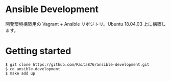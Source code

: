 # Ansible Development

開発環境構築用の Vagrant + Ansible リポジトリ。Ubuntu 18.04.03 上に構築します。

# Getting started

```
$ git clone https://github.com/Raita876/ansible-development.git
$ cd ansible-development
$ make add up
```
